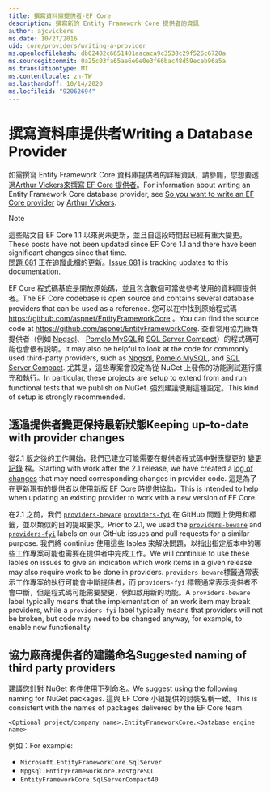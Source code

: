 ```yaml
---
title: 撰寫資料庫提供者-EF Core
description: 撰寫新的 Entity Framework Core 提供者的資訊
author: ajcvickers
ms.date: 10/27/2016
uid: core/providers/writing-a-provider
ms.openlocfilehash: db02402c6651401aacaca9c3538c29f526c6720a
ms.sourcegitcommit: 0a25c03fa65ae6e0e0e3f66bac48d59eceb96a5a
ms.translationtype: MT
ms.contentlocale: zh-TW
ms.lasthandoff: 10/14/2020
ms.locfileid: "92062694"
---
```

# <a name="writing-a-database-provider"></a><span data-ttu-id="a5e96-103">撰寫資料庫提供者</span><span class="sxs-lookup"><span data-stu-id="a5e96-103">Writing a Database Provider</span></span>

<span data-ttu-id="a5e96-104">如需撰寫 Entity Framework Core 資料庫提供者的詳細資訊，請參閱，您想要透過[Arthur Vickers](https://github.com/ajcvickers)[來撰寫 EF Core 提供者](https://blog.oneunicorn.com/2016/11/11/so-you-want-to-write-an-ef-core-provider/)。</span><span class="sxs-lookup"><span data-stu-id="a5e96-104">For information about writing an Entity Framework Core database provider, see [So you want to write an EF Core provider](https://blog.oneunicorn.com/2016/11/11/so-you-want-to-write-an-ef-core-provider/) by [Arthur Vickers](https://github.com/ajcvickers).</span></span>

> [!NOTE]
> <span data-ttu-id="a5e96-105">這些貼文自 EF Core 1.1 以來尚未更新，並且自這段時間起已經有重大變更。</span><span class="sxs-lookup"><span data-stu-id="a5e96-105">These posts have not been updated since EF Core 1.1 and there have been significant changes since that time.</span></span>  
<span data-ttu-id="a5e96-106">[問題 681](https://github.com/dotnet/EntityFramework.Docs/issues/681) 正在追蹤此檔的更新。</span><span class="sxs-lookup"><span data-stu-id="a5e96-106">[Issue 681](https://github.com/dotnet/EntityFramework.Docs/issues/681) is tracking updates to this documentation.</span></span>

<span data-ttu-id="a5e96-107">EF Core 程式碼基底是開放原始碼，並且包含數個可當做參考使用的資料庫提供者。</span><span class="sxs-lookup"><span data-stu-id="a5e96-107">The EF Core codebase is open source and contains several database providers that can be used as a reference.</span></span> <span data-ttu-id="a5e96-108">您可以在中找到原始程式碼 <https://github.com/aspnet/EntityFrameworkCore> 。</span><span class="sxs-lookup"><span data-stu-id="a5e96-108">You can find the source code at <https://github.com/aspnet/EntityFrameworkCore>.</span></span> <span data-ttu-id="a5e96-109">查看常用協力廠商提供者（例如 [Npgsql](https://github.com/npgsql/Npgsql.EntityFrameworkCore.PostgreSQL)、 [Pomelo MySQL](https://github.com/PomeloFoundation/Pomelo.EntityFrameworkCore.MySql)和 [SQL Server Compact](https://github.com/ErikEJ/EntityFramework.SqlServerCompact)）的程式碼可能也會很有説明。</span><span class="sxs-lookup"><span data-stu-id="a5e96-109">It may also be helpful to look at the code for commonly used third-party providers, such as [Npgsql](https://github.com/npgsql/Npgsql.EntityFrameworkCore.PostgreSQL), [Pomelo MySQL](https://github.com/PomeloFoundation/Pomelo.EntityFrameworkCore.MySql), and [SQL Server Compact](https://github.com/ErikEJ/EntityFramework.SqlServerCompact).</span></span> <span data-ttu-id="a5e96-110">尤其是，這些專案會設定為從 NuGet 上發佈的功能測試進行擴充和執行。</span><span class="sxs-lookup"><span data-stu-id="a5e96-110">In particular, these projects are setup to extend from and run functional tests that we publish on NuGet.</span></span> <span data-ttu-id="a5e96-111">強烈建議使用這種設定。</span><span class="sxs-lookup"><span data-stu-id="a5e96-111">This kind of setup is strongly recommended.</span></span>

## <a name="keeping-up-to-date-with-provider-changes"></a><span data-ttu-id="a5e96-112">透過提供者變更保持最新狀態</span><span class="sxs-lookup"><span data-stu-id="a5e96-112">Keeping up-to-date with provider changes</span></span>

<span data-ttu-id="a5e96-113">從2.1 版之後的工作開始，我們已建立可能需要在提供者程式碼中對應變更的 [變更記錄](xref:core/providers/provider-log) 檔。</span><span class="sxs-lookup"><span data-stu-id="a5e96-113">Starting with work after the 2.1 release, we have created a [log of changes](xref:core/providers/provider-log) that may need corresponding changes in provider code.</span></span> <span data-ttu-id="a5e96-114">這是為了在更新現有的提供者以使用新版 EF Core 時提供協助。</span><span class="sxs-lookup"><span data-stu-id="a5e96-114">This is intended to help when updating an existing provider to work with a new version of EF Core.</span></span>

<span data-ttu-id="a5e96-115">在2.1 之前，我們 [`providers-beware`](https://github.com/aspnet/EntityFrameworkCore/labels/providers-beware) [`providers-fyi`](https://github.com/aspnet/EntityFrameworkCore/labels/providers-fyi) 在 GitHub 問題上使用和標籤，並以類似的目的提取要求。</span><span class="sxs-lookup"><span data-stu-id="a5e96-115">Prior to 2.1, we used the [`providers-beware`](https://github.com/aspnet/EntityFrameworkCore/labels/providers-beware) and [`providers-fyi`](https://github.com/aspnet/EntityFrameworkCore/labels/providers-fyi) labels on our GitHub issues and pull requests for a similar purpose.</span></span> <span data-ttu-id="a5e96-116">我們將 continiue 使用這些 lables 來解決問題，以指出指定版本中的哪些工作專案可能也需要在提供者中完成工作。</span><span class="sxs-lookup"><span data-stu-id="a5e96-116">We will continiue to use these lables on issues to give an indication which work items in a given release may also require work to be done in providers.</span></span> <span data-ttu-id="a5e96-117">`providers-beware`標籤通常表示工作專案的執行可能會中斷提供者，而 `providers-fyi` 標籤通常表示提供者不會中斷，但是程式碼可能需要變更，例如啟用新的功能。</span><span class="sxs-lookup"><span data-stu-id="a5e96-117">A `providers-beware` label typically means that the implementation of an work item may break providers, while a `providers-fyi` label typically means that providers will not be broken, but code may need to be changed anyway, for example, to enable new functionality.</span></span>

## <a name="suggested-naming-of-third-party-providers"></a><span data-ttu-id="a5e96-118">協力廠商提供者的建議命名</span><span class="sxs-lookup"><span data-stu-id="a5e96-118">Suggested naming of third party providers</span></span>

<span data-ttu-id="a5e96-119">建議您針對 NuGet 套件使用下列命名。</span><span class="sxs-lookup"><span data-stu-id="a5e96-119">We suggest using the following naming for NuGet packages.</span></span> <span data-ttu-id="a5e96-120">這與 EF Core 小組提供的封裝名稱一致。</span><span class="sxs-lookup"><span data-stu-id="a5e96-120">This is consistent with the names of packages delivered by the EF Core team.</span></span>

`<Optional project/company name>.EntityFrameworkCore.<Database engine name>`

<span data-ttu-id="a5e96-121">例如︰</span><span class="sxs-lookup"><span data-stu-id="a5e96-121">For example:</span></span>

* `Microsoft.EntityFrameworkCore.SqlServer`
* `Npgsql.EntityFrameworkCore.PostgreSQL`
* `EntityFrameworkCore.SqlServerCompact40`
